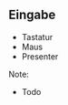 ## <i class="far fa-keyboard"></i> Eingabe
* <!-- .element: class="fragment" -->Tastatur
* <!-- .element: class="fragment" -->Maus
* <!-- .element: class="fragment" -->Presenter

Note:
- Todo

